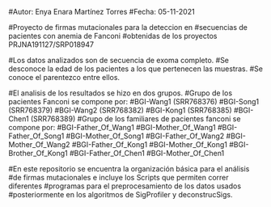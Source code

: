 #Autor: Enya Enara Martínez Torres
#Fecha: 05-11-2021

#Proyecto de firmas mutacionales para la deteccion en
#secuencias de pacientes con anemia de Fanconi 
#obtenidas de los proyectos PRJNA191127/SRP018947

#Los datos analizados son de secuencia de exoma completo.
#Se desconoce la edad de los pacientes a los que pertenecen las muestras.
#Se conoce el parentezco entre ellos.

#El analisis de los resultados se hizo en dos grupos.
#Grupo de los pacientes Fanconi se compone por:
#BGI-Wang1 (SRR768376)
#BGI-Song1 (SRR768379)
#BGI-Wang2 (SRR768382)
#BGI-Kong1 (SRR768385)
#BGI-Chen1 (SRR768389)
#Grupo de los familiares de pacientes fanconi se compone por:
#BGI-Father_Of_Wang1
#BGI-Mother_Of_Wang1
#BGI-Father_Of_Song1
#BGI-Mother_Of_Song1
#BGI-Father_Of_Wang2
#BGI-Mother_Of_Wang2
#BGI-Father_Of_Kong1
#BGI-Mother_Of_Kong1
#BGI-Brother_Of_Kong1
#BGI-Father_Of_Chen1
#BGI-Mother_Of_Chen1

#En este repositorio se encuentra la organización básica para el análisis 
#de firmas mutacionales e incluye los Scripts que permiten correr diferentes 
#programas para el preprocesamiento de los datos usados
#posteriormente en los algoritmos de SigProfiler y deconstrucSigs.
